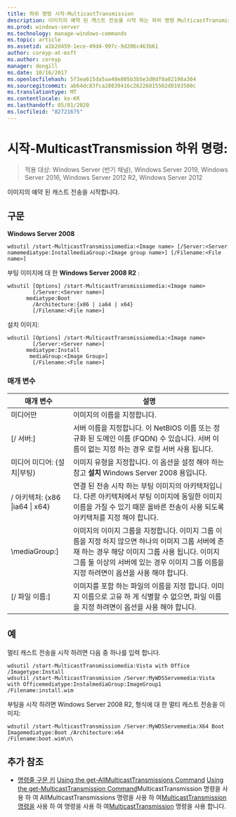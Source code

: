 ```yaml
---
title: 하위 명령 시작-MulticastTransmission
description: 이미지의 예약 된 캐스트 전송을 시작 하는 하위 명령 MulticastTransmission에 대 한 참조 항목입니다.
ms.prod: windows-server
ms.technology: manage-windows-commands
ms.topic: article
ms.assetid: a1b2d459-1ece-49d4-997c-9d206c463b61
author: coreyp-at-msft
ms.author: coreyp
manager: dongill
ms.date: 10/16/2017
ms.openlocfilehash: 5f3ea615da5aa48e805b3b5e3d0df0a02198a304
ms.sourcegitcommit: ab64dc83fca28039416c26226815502d0193500c
ms.translationtype: MT
ms.contentlocale: ko-KR
ms.lasthandoff: 05/01/2020
ms.locfileid: "82721675"
---
```

# <a name="subcommand-start-multicasttransmission"></a>시작-MulticastTransmission 하위 명령:

> 적용 대상: Windows Server (반기 채널), Windows Server 2019, Windows Server 2016, Windows Server 2012 R2, Windows Server 2012

이미지의 예약 된 캐스트 전송을 시작합니다.

## <a name="syntax"></a>구문
**Windows Server 2008**
```
wdsutil /start-MulticastTransmissiomedia:<Image name> [/Server:<Server namemediatype:InstallmediaGroup:<Image group name>] [/Filename:<File name>]
```
부팅 이미지에 대 한 **Windows Server 2008 R2** :
```
wdsutil [Options] /start-MulticastTransmissiomedia:<Image name>
        [/Server:<Server name>]
      mediatype:Boot
        /Architecture:{x86 | ia64 | x64}
        [/Filename:<File name>]
```
설치 이미지:
```
wdsutil [Options] /start-MulticastTransmissiomedia:<Image name>
        [/Server:<Server name>]
      mediatype:Install
       mediaGroup:<Image Group>]
        [/Filename:<File name>]
```
### <a name="parameters"></a>매개 변수
|매개 변수|설명|
|-------|--------|
미디어만<Image name>|이미지의 이름을 지정합니다.|
|[/ 서버:<Server name>]|서버 이름을 지정합니다. 이 NetBIOS 이름 또는 정규화 된 도메인 이름 (FQDN) 수 있습니다. 서버 이름이 없는 지정 하는 경우 로컬 서버 사용 됩니다.|
미디어 미디어: {설치&#124;부팅}|이미지 유형을 지정합니다. 이 옵션을 설정 해야 하는 참고 **설치** Windows Server 2008 용입니다.|
|/ 아키텍처: {x86 &#124;ia64 &#124; x64}|연결 된 전송 시작 하는 부팅 이미지의 아키텍처입니다. 다른 아키텍처에서 부팅 이미지에 동일한 이미지 이름을 가질 수 있기 때문 올바른 전송이 사용 되도록 아키텍처를 지정 해야 합니다.|
|\mediaGroup:<Image group name>]|이미지의 이미지 그룹을 지정합니다. 이미지 그룹 이름을 지정 하지 않으면 하나의 이미지 그룹 서버에 존재 하는 경우 해당 이미지 그룹 사용 됩니다. 이미지 그룹 둘 이상의 서버에 있는 경우 이미지 그룹 이름을 지정 하려면이 옵션을 사용 해야 합니다.|
|[/ 파일 이름:<File name>]|이미지를 포함 하는 파일의 이름을 지정 합니다. 이미지 이름으로 고유 하 게 식별할 수 없으면, 파일 이름을 지정 하려면이 옵션을 사용 해야 합니다.|
## <a name="examples"></a>예
멀티 캐스트 전송을 시작 하려면 다음 중 하나를 입력 합니다.
```
wdsutil /start-MulticastTransmissiomedia:Vista with Office
/Imagetype:Install
wdsutil /start-MulticastTransmission /Server:MyWDSServemedia:Vista with Officemediatype:InstalmediaGroup:ImageGroup1 /Filename:install.wim
```
부팅을 시작 하려면 Windows Server 2008 R2, 형식에 대 한 멀티 캐스트 전송을 이미지:
```
wdsutil /start-MulticastTransmission /Server:MyWDSServemedia:X64 Boot Imagemediatype:Boot /Architecture:x64
/Filename:boot.wim\n\
```
## <a name="additional-references"></a>추가 참조
- [명령줄 구문 키](command-line-syntax-key.md)
[Using the get-AllMulticastTransmissions Command](using-the-get-allmulticasttransmissions-command.md)
[Using the get-MulticastTransmission Command](using-the-get-multicasttransmission-command.md)MulticastTransmission
명령을 사용 하 여 AllMulticastTransmissions 명령을 사용 하 여[MulticastTransmission 명령을](using-the-new-multicasttransmission-command.md)
사용 하 여 명령을 사용 하 여[MulticastTransmission](using-the-remove-multicasttransmission-command.md) 명령을 사용 합니다.
